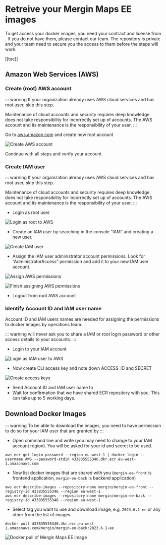 # Retreive your Mergin Maps EE images
<ServerType type="EE" />

To get access your docker images, you need your contract and license from <MerginMapsEmail id="sales" desc="sales team" />. If you do not have them, please contact our team. The repository is private and your team need to secure you the access to them before the steps will work.

[[toc]]

## Amazon Web Services (AWS)

### Create (root) AWS account

::: warning
If your organization already uses AWS cloud services and has root user, skip this step. 

Maintenance of cloud accounts and security requires deep knowledge. <LutraConsultingName /> does not take responsibility for incorrectly set up of accounts. The AWS account and its maintenance is the responsibility of your user.
:::

Go to [aws.amazon.com](https://aws.amazon.com/) and create new root account

![Create AWS account](./create_aws_account.png "Create AWS account")

Continue with all steps and verify your account

### Create IAM user 

::: warning
If your organization already uses AWS cloud services and has root user, skip this step. 

Maintenance of cloud accounts and security requires deep knowledge. <LutraConsultingName /> does not take responsibility for incorrectly set up of accounts. The AWS account and its maintenance is the responsibility of your user.
:::

 - Login as root user

![Login as root to AWS](./root_login.jpg "Login as root to AWS")

 - Create an IAM user by searching in the console “IAM” and creating a new user. 
 
![Create IAM user](./create_IAM_user.png "Create IAM user") 

 - Assign the IAM user administrator account permissions. Look for “AdministratorAccess” permission and add it to your new IAM user account.
 
![Assign AWS permissions](./assign_permissions.png "Assign AWS permissions") 

![Finish assigning AWS permissions](./assign_permission_2.png "Finish assigning AWS permissions") 

 - Logout from root AWS account
 
### Identify Account ID and IAM user name

Account ID and IAM users names are needed for assigning the permissions to docker images by <LutraConsultingName /> operations team. 

::: warning 
<LutraConsultingName /> will never ask you to share a IAM or root login password or other access details to your accounts.
:::

- Login to your IAM account

![Login as IAM user to AWS](./login_IAM.jpg "Login as IAM user to AWS")

- Now create CLI access key and note down ACCESS_ID and SECRET

![Create access keys](./create_access_key.png "Create access keys")

- Send Account ID and IAM user name to <MerginMapsEmail id="sales" desc="sales team" />
- Wait for confirmation that we have shared ECR repository with you. This can take up to 5 working days.

## Download Docker Images

::: warning
To be able to download the images, you need to have permission to do so for your IAM user that are granted by <LutraConsultingName />
:::

 - Open command line and write (you may need to change to your IAM account region). You will be asked for your id and secret to be used.

```
aws ecr get-login-password --region eu-west-1 | docker login --username AWS --password-stdin 433835555346.dkr.ecr.eu-west-1.amazonaws.com
```

 - Now list docker images that are shared with you (`mergin-ee-front` is frontend application, `mergin-ee-back` is backend application)
 
```
aws ecr describe-images --repository-name mergin/mergin-ee-front --registry-id 433835555346 --region eu-west-1
aws ecr describe-images --repository-name mergin/mergin-ee-back --registry-id 433835555346 --region eu-west-1
```

 - Select tag you want to use and download image, e.g. `2023.6.1-ee` or any other from the list of images

```
docker pull 433835555346.dkr.ecr.eu-west-1.amazonaws.com/mergin/mergin-ee-back:2023.6.1-ee
``` 

![Docker pull of Mergin Maps EE image](./create_access_key.png "Create access keys")
